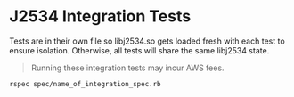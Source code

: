 # J2534 Integration Tests

Tests are in their own file so libj2534.so gets loaded fresh with each test to ensure isolation. Otherwise, all tests will share the same libj2534 state.

> Running these integration tests may incur AWS fees.

	rspec spec/name_of_integration_spec.rb


